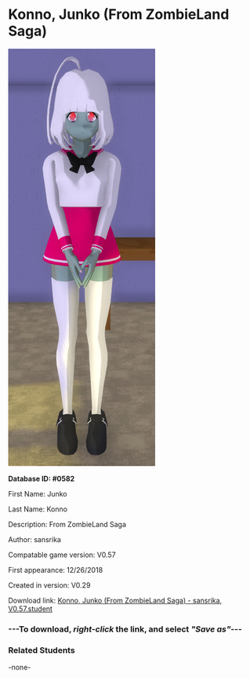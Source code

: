 # Konno, Junko (From ZombieLand Saga)

<img src="../../Files/Images/Konno, Junko (From ZombieLand Saga).png" title="Konno, Junko (From ZombieLand Saga) - sansrika, V0.57">

**Database ID: #0582**

First Name: Junko

Last Name: Konno

Description: From ZombieLand Saga

Author: sansrika

Compatable game version: V0.57

First appearance: 12/26/2018

Created in version: V0.29

Download link: <a href="https://raw.githubusercontent.com/Arbiter1223/Daigaku-Gurashi-Custom-Students/master/Files/Student%20Files/Konno%2C%20Junko%20(From%20ZombieLand%20Saga)%20-%20sansrika%2C%20V0.57.student">Konno, Junko (From ZombieLand Saga) - sansrika, V0.57.student</a>

### ---**To download, _right-click_ the link, and select _"Save as"_**---

### Related Students

-none-
